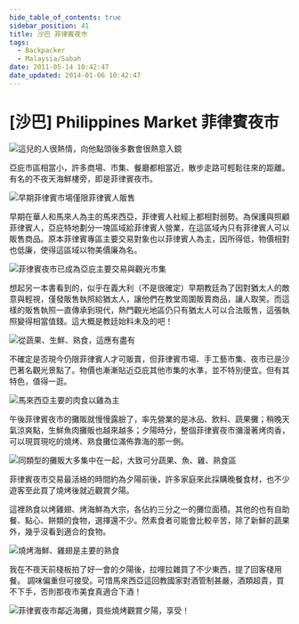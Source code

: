 ```yaml
---
hide_table_of_contents: true
sidebar_position: 41
title: 沙巴 菲律賓夜市
tags:
  - Backpacker
  - Malaysia/Sabah
date: 2011-05-14 10:42:47
date_updated: 2014-01-06 10:42:47
---
```


[沙巴] Philippines Market 菲律賓夜市
==================================

![這兒的人很熱情，向他點頭後多數會很熱意入鏡](http://farm9.staticflickr.com/8301/7763080944_b674e24ff5_c.jpg)

亞庇市區相當小，許多商場、市集、餐廳都相當近，散步走路可輕鬆往來的距離。有名的不夜天海鮮樓旁，即是菲律賓夜市。

![早期菲律賓市場僅限菲律賓人販售](http://farm9.staticflickr.com/8436/7762932342_b511842602_c.jpg)

早期在華人和馬來人為主的馬來西亞，菲律賓人社經上都相對弱勢。為保護與照顧菲律賓人，亞庇特地劃分一塊區域給菲律賓人營業，在這區域內只有菲律賓人可以販售商品。原本菲律賓專區主要交易對象也以菲律賓人為主，因所得低，物價相對也低廉，使得這區域以物美價廉為名。

![菲律賓夜市已成為亞庇主要交易與觀光市集](http://farm9.staticflickr.com/8284/7763069842_1241223729_c.jpg)

想起另一本書看到的，似乎在義大利（不是很確定）早期教廷為了因對猶太人的敵意與輕視，僅發販售執照給猶太人，讓他們在教堂周圍販賣商品，讓人取笑。而這樣的販售執照一直傳承到現代，熱門觀光地區仍只有猶太人可以合法販售，這張執照變得相當值錢。這大概是教廷始料未及的吧！

![從蔬果、生鮮、熟食，這應有盡有](http://farm8.staticflickr.com/7253/7763058344_a11cc97630_c.jpg)

不確定是否現今仍限菲律賓人才可販賣，但菲律賓市場、手工藝市集、夜市已是沙巴著名觀光景點了。物價也漸漸貼近亞庇其他市集的水準，並不特別便宜。但有其特色，值得一逛。

![馬來西亞主要的肉食以雞為主](http://farm9.staticflickr.com/8288/7762961302_5325da10a4_c.jpg)

午後菲律賓夜市的攤販就慢慢露臉了，率先營業的是冰品、飲料、蔬果攤；稍晚天氣涼爽點，生鮮魚肉攤販也越來越多；夕陽時分，整個菲律賓夜市瀰漫著烤肉香，可以現買現吃的燒烤、熟食攤位滿佈靠海的那一側。

![同類型的攤販大多集中在一起，大致可分蔬果、魚、雞、熟食區](http://farm9.staticflickr.com/8022/7653848196_40187eb7fd_c.jpg)

菲律賓夜市交易最活絡的時間約為夕陽前後，許多家庭來此採購晚餐食材，也不少遊客至此買了燒烤後就近觀賞夕陽。

這裡熟食以烤雞翅、烤海鮮為大宗，各佔約三分之一的攤位面積。其他的也有自助餐、點心、餅類的食物，選擇還不少。然素食者可能會比較辛苦，除了新鮮的蔬果外，幾乎沒看到適合的食物。

![燒烤海鮮、雞翅是主要的熟食](http://farm9.staticflickr.com/8142/7653849344_c49d1cc732_c.jpg)

我在不夜天前棧板拍了好一會的夕陽後，拉哩拉雜買了不少東西，提了回客棧用餐。
調味偏重但可接受。可惜馬來西亞這回教國家對酒管制甚嚴，酒類超貴，買不下手，否則那夜市美食真適合下酒！

![菲律賓夜市鄰近海攤，買些燒烤觀賞夕陽，享受！](http://farm8.staticflickr.com/7276/7653847294_16c49b5c5e_c.jpg)
